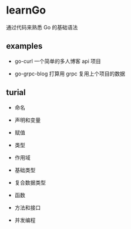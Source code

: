 # learnGo

通过代码来熟悉 Go 的基础语法

## examples

- go-curl 一个简单的多人博客 api 项目

- go-grpc-blog 打算用 grpc 复用上个项目的数据

## turial

- 命名

- 声明和变量

- 赋值

- 类型

- 作用域

- 基础类型

- 复合数据类型

- 函数

- 方法和接口

- 并发编程
